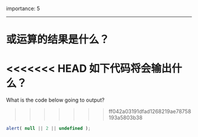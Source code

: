 importance: 5

---

# 或运算的结果是什么？

<<<<<<< HEAD
如下代码将会输出什么？
=======
What is the code below going to output?
>>>>>>> ff042a03191dfad1268219ae78758193a5803b38

```js
alert( null || 2 || undefined );
```

